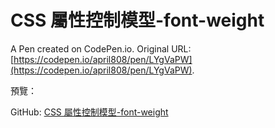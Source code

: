 # CSS 屬性控制模型-font-weight

A Pen created on CodePen.io. Original URL: [https://codepen.io/april808/pen/LYgVaPW](https://codepen.io/april808/pen/LYgVaPW).

預覽：

GitHub: [CSS 屬性控制模型-font-weight](./dist/index.html)